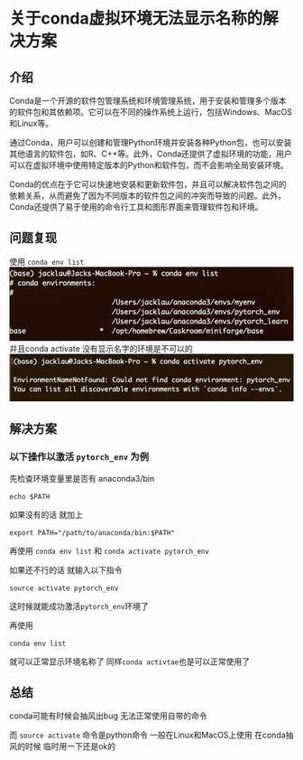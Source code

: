 # 关于conda虚拟环境无法显示名称的解决方案

## 介绍

Conda是一个开源的软件包管理系统和环境管理系统，用于安装和管理多个版本的软件包和其依赖项。它可以在不同的操作系统上运行，包括Windows、MacOS和Linux等。

通过Conda，用户可以创建和管理Python环境并安装各种Python包，也可以安装其他语言的软件包，如R、C++等。此外，Conda还提供了虚拟环境的功能，用户可以在虚拟环境中使用特定版本的Python和软件包，而不会影响全局安装环境。

Conda的优点在于它可以快速地安装和更新软件包，并且可以解决软件包之间的依赖关系，从而避免了因为不同版本的软件包之间的冲突而导致的问题。此外，Conda还提供了易于使用的命令行工具和图形界面来管理软件包和环境。

## 问题复现
使用 ``conda env list``
![Alt text](../../../../public/technical/Back-end/C++/Conda/image.png)
并且conda activate 没有显示名字的环境是不可以的 
![Alt text](../../../../public/technical/Back-end/C++/Conda/image-1.png)
## 解决方案
### 以下操作以激活 ``pytorch_env`` 为例

先检查环境变量里是否有 anaconda3/bin
```
echo $PATH
```
如果没有的话 就加上
```
export PATH="/path/to/anaconda/bin:$PATH"
```
再使用 ``conda env list`` 和 ``conda activate pytorch_env`` 

如果还不行的话 就输入以下指令

```
source activate pytorch_env
```
这时候就能成功激活``pytorch_env``环境了

再使用
```
conda env list
```
就可以正常显示环境名称了 同样``conda activtae``也是可以正常使用了

## 总结

conda可能有时候会抽风出bug  无法正常使用自带的命令 

而 ``source activate`` 命令是python命令 一般在Linux和MacOS上使用 在conda抽风的时候 临时用一下还是ok的

